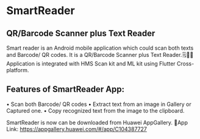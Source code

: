 # SmartReader

## QR/Barcode Scanner plus Text Reader

Smart reader is an Android mobile application which could scan both texts and Barcode/ QR codes. It is a QR/Barcode Scanner plus Text Reader.🗒️🔎📲
Application is integrated with HMS Scan kit and ML kit using Flutter Cross-platform.

## Features of SmartReader App:
 • Scan both Barcode/ QR codes
 • Extract text from an image in Gallery or Captured    one.
 • Copy recognized text from the image to the clipboard.
 
SmartReader is now can be downloaded from Huawei AppGallery.
📱App Link: https://appgallery.huawei.com/#/app/C104387727 
